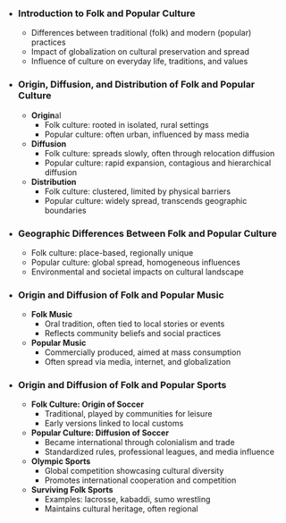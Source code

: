 - ### **Introduction to Folk and Popular Culture**
    - Differences between traditional (folk) and modern (popular) practices
    - Impact of globalization on cultural preservation and spread
    - Influence of culture on everyday life, traditions, and values
    
- ### **Origin, Diffusion, and Distribution of Folk and Popular Culture**
    - **Origin**al
        - Folk culture: rooted in isolated, rural settings
        - Popular culture: often urban, influenced by mass media
    - **Diffusion**
        - Folk culture: spreads slowly, often through relocation diffusion
        - Popular culture: rapid expansion, contagious and hierarchical diffusion
    - **Distribution**
        - Folk culture: clustered, limited by physical barriers
        - Popular culture: widely spread, transcends geographic boundaries

- ### **Geographic Differences Between Folk and Popular Culture**
    - Folk culture: place-based, regionally unique
    - Popular culture: global spread, homogeneous influences
    - Environmental and societal impacts on cultural landscape

- ### **Origin and Diffusion of Folk and Popular Music**
    - **Folk Music**
        - Oral tradition, often tied to local stories or events
        - Reflects community beliefs and social practices
    - **Popular Music**
        - Commercially produced, aimed at mass consumption
        - Often spread via media, internet, and globalization

- ### **Origin and Diffusion of Folk and Popular Sports**
    - **Folk Culture: Origin of Soccer**
        - Traditional, played by communities for leisure
        - Early versions linked to local customs
    - **Popular Culture: Diffusion of Soccer**
        - Became international through colonialism and trade
        - Standardized rules, professional leagues, and media influence
    - **Olympic Sports**
        - Global competition showcasing cultural diversity
        - Promotes international cooperation and competition
    - **Surviving Folk Sports**
        - Examples: lacrosse, kabaddi, sumo wrestling
        - Maintains cultural heritage, often regional